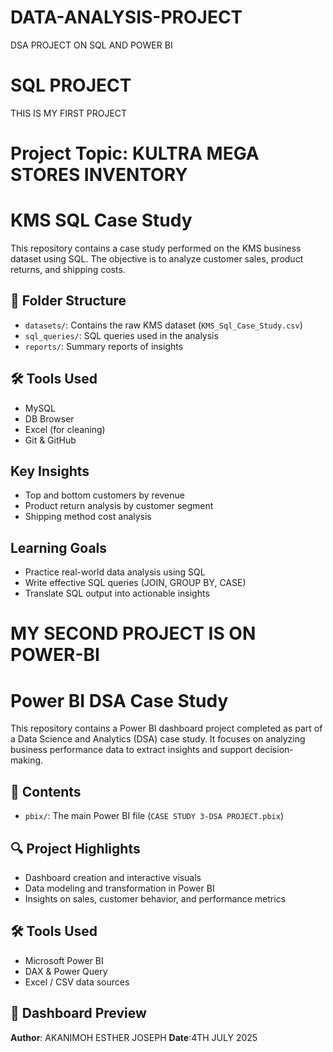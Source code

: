 # DATA-ANALYSIS-PROJECT
DSA PROJECT ON SQL AND POWER BI

# SQL PROJECT
THIS IS MY FIRST PROJECT

# Project Topic: KULTRA MEGA STORES INVENTORY

# KMS SQL Case Study

This repository contains a case study performed on the KMS business dataset using SQL. The objective is to analyze customer sales, product returns, and shipping costs.

## 📁 Folder Structure

- `datasets/`: Contains the raw KMS dataset (`KMS_Sql_Case_Study.csv`)
- `sql_queries/`: SQL queries used in the analysis
- `reports/`: Summary reports of insights

## 🛠 Tools Used

- MySQL 
- DB Browser
- Excel (for cleaning)
- Git & GitHub

##  Key Insights

- Top and bottom customers by revenue
- Product return analysis by customer segment
- Shipping method cost analysis

##  Learning Goals

- Practice real-world data analysis using SQL
- Write effective SQL queries (JOIN, GROUP BY, CASE)
- Translate SQL output into actionable insights


# MY SECOND PROJECT IS ON POWER-BI
# Power BI DSA Case Study

This repository contains a Power BI dashboard project completed as part of a Data Science and Analytics (DSA) case study. It focuses on analyzing business performance data to extract insights and support decision-making.

## 📁 Contents

- `pbix/`: The main Power BI file (`CASE STUDY 3-DSA PROJECT.pbix`)

## 🔍 Project Highlights

- Dashboard creation and interactive visuals
- Data modeling and transformation in Power BI
- Insights on sales, customer behavior, and performance metrics

## 🛠 Tools Used

- Microsoft Power BI
- DAX & Power Query
- Excel / CSV data sources

## 📸 Dashboard Preview


**Author**: AKANIMOH ESTHER JOSEPH 
**Date**:4TH JULY 2025
